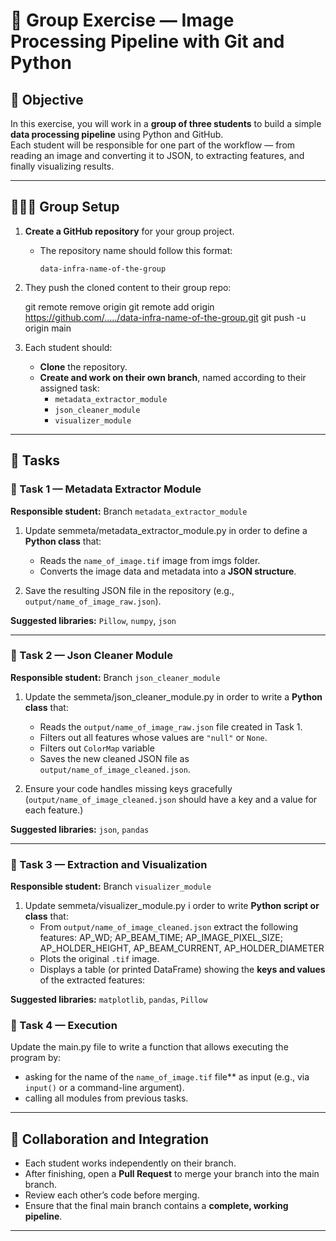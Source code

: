 # 🧩 Group Exercise — Image Processing Pipeline with Git and Python

## 🎯 Objective
In this exercise, you will work in a **group of three students** to build a simple **data processing pipeline** using Python and GitHub.  
Each student will be responsible for one part of the workflow — from reading an image and converting it to JSON, to extracting features, and finally visualizing results.

---

## 🧑‍🤝‍🧑 Group Setup

1. **Create a GitHub repository** for your group project.  
   - The repository name should follow this format:  
     ```
     data-infra-name-of-the-group
     ``` 

2. They push the cloned content to their group repo:

   git remote remove origin
   git remote add origin https://github.com/...../data-infra-name-of-the-group.git
   git push -u origin main

3. Each student should:
   - **Clone** the repository.
   - **Create and work on their own branch**, named according to their assigned task:
     - `metadata_extractor_module`
     - `json_cleaner_module`
     - `visualizer_module`

---

## 🧠 Tasks

### 🧩 Task 1 — Metadata Extractor Module

**Responsible student:** Branch `metadata_extractor_module`

1. Update semmeta/metadata_extractor_module.py in order to define a **Python class** that:
   - Reads the `name_of_image.tif` image from imgs folder.
   - Converts the image data and metadata into a **JSON structure**.

2. Save the resulting JSON file in the repository (e.g., `output/name_of_image_raw.json`).

**Suggested libraries:** `Pillow`, `numpy`, `json`

---

### 🧩 Task 2 — Json Cleaner Module

**Responsible student:** Branch `json_cleaner_module`

1. Update the semmeta/json_cleaner_module.py in order to write a **Python class** that:
  
   - Reads the `output/name_of_image_raw.json` file created in Task 1.
   - Filters out all features whose values are `"null"` or `None`.
   - Filters out  `ColorMap` variable
   - Saves the new cleaned JSON file as `output/name_of_image_cleaned.json`.
  
2. Ensure your code handles missing keys gracefully (`output/name_of_image_cleaned.json` should have a key and a value for each feature.)

**Suggested libraries:** `json`, `pandas`

---

### 🧩 Task 3 — Extraction and Visualization

**Responsible student:** Branch `visualizer_module`

1. Update semmeta/visualizer_module.py  i order to write **Python script or class** that:
   - From `output/name_of_image_cleaned.json` extract the following features: AP_WD; AP_BEAM_TIME; AP_IMAGE_PIXEL_SIZE; AP_HOLDER_HEIGHT, AP_BEAM_CURRENT, AP_HOLDER_DIAMETER
   - Plots the original `.tif` image.
   - Displays a table (or printed DataFrame) showing the **keys and values** of the extracted features:
  
**Suggested libraries:** `matplotlib`, `pandas`, `Pillow`
  
### 🧩 Task 4 — Execution

Update the main.py file to write a function that allows executing the program by: 
   - asking for the name of the `name_of_image.tif` file** as input (e.g., via `input()` or a command-line argument).
   - calling all modules from previous tasks.



---

## 🔄 Collaboration and Integration

- Each student works independently on their branch.
- After finishing, open a **Pull Request** to merge your branch into the main branch.
- Review each other’s code before merging.
- Ensure that the final main branch contains a **complete, working pipeline**.

---



